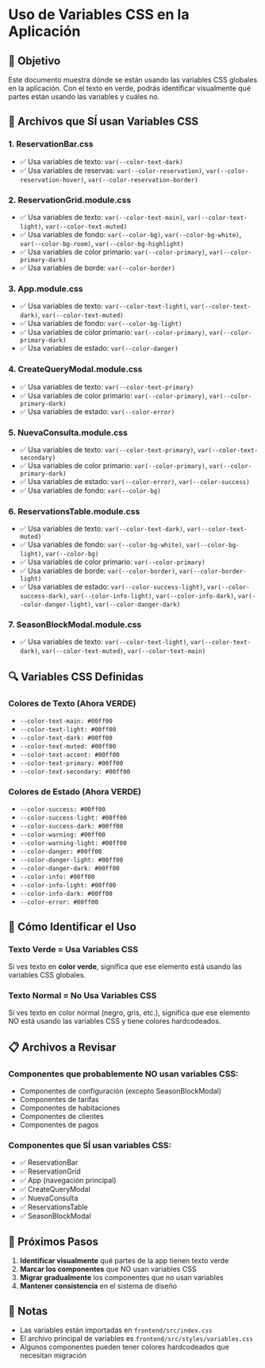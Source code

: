 # Uso de Variables CSS en la Aplicación

## 🎯 Objetivo
Este documento muestra dónde se están usando las variables CSS globales en la aplicación. Con el texto en verde, podrás identificar visualmente qué partes están usando las variables y cuáles no.

## 📁 Archivos que SÍ usan Variables CSS

### 1. **ReservationBar.css**
- ✅ Usa variables de texto: `var(--color-text-dark)`
- ✅ Usa variables de reservas: `var(--color-reservation)`, `var(--color-reservation-hover)`, `var(--color-reservation-border)`

### 2. **ReservationGrid.module.css**
- ✅ Usa variables de texto: `var(--color-text-main)`, `var(--color-text-light)`, `var(--color-text-muted)`
- ✅ Usa variables de fondo: `var(--color-bg)`, `var(--color-bg-white)`, `var(--color-bg-room)`, `var(--color-bg-highlight)`
- ✅ Usa variables de color primario: `var(--color-primary)`, `var(--color-primary-dark)`
- ✅ Usa variables de borde: `var(--color-border)`

### 3. **App.module.css**
- ✅ Usa variables de texto: `var(--color-text-light)`, `var(--color-text-dark)`, `var(--color-text-muted)`
- ✅ Usa variables de fondo: `var(--color-bg-light)`
- ✅ Usa variables de color primario: `var(--color-primary)`, `var(--color-primary-dark)`
- ✅ Usa variables de estado: `var(--color-danger)`

### 4. **CreateQueryModal.module.css**
- ✅ Usa variables de texto: `var(--color-text-primary)`
- ✅ Usa variables de color primario: `var(--color-primary)`, `var(--color-primary-dark)`
- ✅ Usa variables de estado: `var(--color-error)`

### 5. **NuevaConsulta.module.css**
- ✅ Usa variables de texto: `var(--color-text-primary)`, `var(--color-text-secondary)`
- ✅ Usa variables de color primario: `var(--color-primary)`, `var(--color-primary-dark)`
- ✅ Usa variables de estado: `var(--color-error)`, `var(--color-success)`
- ✅ Usa variables de fondo: `var(--color-bg)`

### 6. **ReservationsTable.module.css**
- ✅ Usa variables de texto: `var(--color-text-dark)`, `var(--color-text-muted)`
- ✅ Usa variables de fondo: `var(--color-bg-white)`, `var(--color-bg-light)`, `var(--color-bg)`
- ✅ Usa variables de color primario: `var(--color-primary)`
- ✅ Usa variables de borde: `var(--color-border)`, `var(--color-border-light)`
- ✅ Usa variables de estado: `var(--color-success-light)`, `var(--color-success-dark)`, `var(--color-info-light)`, `var(--color-info-dark)`, `var(--color-danger-light)`, `var(--color-danger-dark)`

### 7. **SeasonBlockModal.module.css**
- ✅ Usa variables de texto: `var(--color-text-light)`, `var(--color-text-dark)`, `var(--color-text-muted)`, `var(--color-text-main)`

## 🔍 Variables CSS Definidas

### Colores de Texto (Ahora VERDE)
- `--color-text-main: #00ff00`
- `--color-text-light: #00ff00`
- `--color-text-dark: #00ff00`
- `--color-text-muted: #00ff00`
- `--color-text-accent: #00ff00`
- `--color-text-primary: #00ff00`
- `--color-text-secondary: #00ff00`

### Colores de Estado (Ahora VERDE)
- `--color-success: #00ff00`
- `--color-success-light: #00ff00`
- `--color-success-dark: #00ff00`
- `--color-warning: #00ff00`
- `--color-warning-light: #00ff00`
- `--color-danger: #00ff00`
- `--color-danger-light: #00ff00`
- `--color-danger-dark: #00ff00`
- `--color-info: #00ff00`
- `--color-info-light: #00ff00`
- `--color-info-dark: #00ff00`
- `--color-error: #00ff00`

## 🎨 Cómo Identificar el Uso

### Texto Verde = Usa Variables CSS
Si ves texto en **color verde**, significa que ese elemento está usando las variables CSS globales.

### Texto Normal = No Usa Variables CSS
Si ves texto en color normal (negro, gris, etc.), significa que ese elemento NO está usando las variables CSS y tiene colores hardcodeados.

## 📋 Archivos a Revisar

### Componentes que probablemente NO usan variables CSS:
- Componentes de configuración (excepto SeasonBlockModal)
- Componentes de tarifas
- Componentes de habitaciones
- Componentes de clientes
- Componentes de pagos

### Componentes que SÍ usan variables CSS:
- ✅ ReservationBar
- ✅ ReservationGrid
- ✅ App (navegación principal)
- ✅ CreateQueryModal
- ✅ NuevaConsulta
- ✅ ReservationsTable
- ✅ SeasonBlockModal

## 🔧 Próximos Pasos

1. **Identificar visualmente** qué partes de la app tienen texto verde
2. **Marcar los componentes** que NO usan variables CSS
3. **Migrar gradualmente** los componentes que no usan variables
4. **Mantener consistencia** en el sistema de diseño

## 📝 Notas

- Las variables están importadas en `frontend/src/index.css`
- El archivo principal de variables es `frontend/src/styles/variables.css`
- Algunos componentes pueden tener colores hardcodeados que necesitan migración 